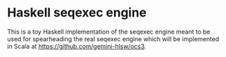 # Haskell seqexec engine

This is a toy Haskell implementation of the seqexec engine meant to be used for
spearheading the real seqexec engine which will be implemented in Scala at
https://github.com/gemini-hlsw/ocs3.
